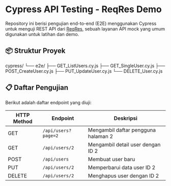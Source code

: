 # Cypress API Testing - ReqRes Demo

Repository ini berisi pengujian end-to-end (E2E) menggunakan Cypress untuk menguji REST API dari [ReqRes](https://reqres.in), sebuah layanan API mock yang umum digunakan untuk latihan dan demo.

## 📦 Struktur Proyek
cypress/
└── e2e/
├── GET_ListUsers.cy.js
├── GET_SingleUser.cy.js
├── POST_CreateUser.cy.js
├── PUT_UpdateUser.cy.js
└── DELETE_User.cy.js

## 📋 Daftar Pengujian

Berikut adalah daftar endpoint yang diuji:

| HTTP Method | Endpoint                     | Deskripsi                        |
|-------------|------------------------------|----------------------------------|
| GET         | `/api/users?page=2`          | Mengambil daftar pengguna halaman 2 |
| GET         | `/api/users/2`               | Mengambil detail user dengan ID 2  |
| POST        | `/api/users`                 | Membuat user baru                  |
| PUT         | `/api/users/2`               | Memperbarui data user ID 2         |
| DELETE      | `/api/users/2`               | Menghapus user dengan ID 2         |
